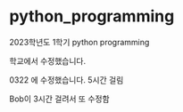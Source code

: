 # python_programming
2023학년도 1학기 python programming

학교에서 수정했습니다. 

0322 에 수정했습니다. 5시간 걸림

Bob이 3시간 걸려서 또 수정함 

